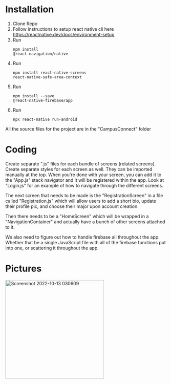 # Installation
1. Clone Repo
2. Follow instructions to setup react native cli here https://reactnative.dev/docs/environment-setup
3. Run <pre><code>npm install @react-navigation/native</code></pre>
4. Run <pre><code>npm install react-native-screens react-native-safe-area-context</code></pre>
5. Run <pre><code>npm install --save @react-native-firebase/app</code></pre>
6. Run <pre><code>npx react-native run-android</code></pre>

All the source files for the project are in the "CampusConnect" folder

# Coding
Create separate ".js" files for each bundle of screens (related screens). Create separate styles for each screen as well. They can be imported manually at the top. When you're done with your screen, you can add it to the "App.js" stack navigator and it will be registered within the app. Look at "Login.js" for an example of how to navigate through the different screens.  

The next screen that needs to be made is the "RegistrationScreen" in a file called "Registration.js" which  will allow users to add a short bio, update their profile pic, and choose their major upon account creation.  

Then there needs to be a "HomeScreen" which will be wrapped in a "NavigationContainer" and actually have a bunch of other screens attached to it.

We also need to figure out how to handle firebase all throughout the app. Whether that be a single JavaScript file with all of the firebase functions put into one, or scattering it throughout the app. 

# Pictures
<img width="308" alt="Screenshot 2022-10-13 030609" src="https://user-images.githubusercontent.com/13265359/195525883-f8516174-19ba-4d06-b23e-0d691c276bfb.png">
